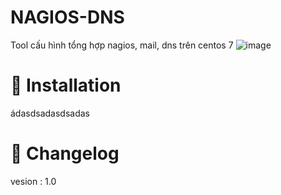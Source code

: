 # NAGIOS-DNS
Tool cấu hình tổng hợp nagios, mail, dns trên centos 7
![image](https://user-images.githubusercontent.com/89643765/133255577-012bae6d-6489-419a-be92-cd1420270617.png)
# 📖 Installation
ádasdsadasdsadas
# 📜 Changelog
vesion : 1.0
